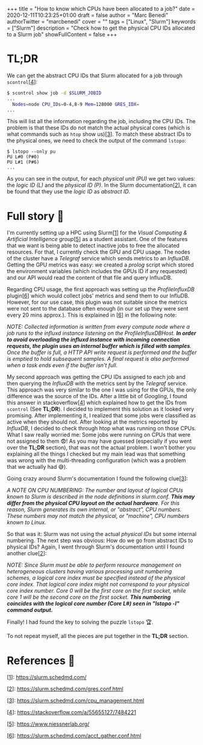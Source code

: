 +++
title = "How to know which CPUs have been allocated to a job?"
date = 2020-12-11T10:23:25+01:00
draft = false
author = "Marc Benedi"
authorTwitter = "marcbenedi"
cover = ""
tags = ["Linux", "Slurm"]
keywords = ["Slurm"]
description = "Check how to get the physical CPU IDs allocated to a Slurm job"
showFullContent = false
+++

# TL;DR

We can get the abstract CPU IDs that Slurm allocated for a job through `scontrol`[[4]]:

```bash
$ scontrol show job -d $SLURM_JOBID
...
  Nodes=node CPU_IDs=0-4,8-9 Mem=128000 GRES_IDX=
...
```

This will list all the information regarding the job, including the CPU IDs. The problem is that these IDs do not match the actual physical cores (which is what commands such as `htop` show us)[[3]]. To match these abstract IDs to the physical ones, we need to check the output of the command `lstopo`:

```text
$ lstopo --only pu
PU L#0 (P#0)
PU L#1 (P#6)
...
```

As you can see in the output, for each *physical unit (PU)* we get two values: the *logic ID (L)* and the *physical ID (P)*.
In the Slurm documentation[[2]], it can be found that they use the *logic ID* as *abstract ID*.

# Full story 🥸

I'm currently setting up a HPC using Slurm[[1]] for the *Visual Computing & Artificial Intelligence group*[[5]] as a student assistant. One of the features that we want is being able to detect inactive jobs to free the allocated resources. For that, I currently check the GPU and CPU usage. The nodes of the cluster have a *Telegraf* service which sends metrics to an *InfluxDB*. Getting the GPU metrics was easy: we created a *prolog* script which stored the environment variables (which includes the GPUs ID if any requested) and our API would read the content of that file and query InfluxDB. 

Regarding CPU usage, the first approach was setting up the *ProfileInfluxDB* plugin[[6]] which would collect jobs' metrics and send them to our InfluDB. However, for our use case, this plugin was not suitable since the metrics were not sent to the database often enough (in our set up they were sent every 20 mins approx.). This is explained in [[6]] in the following note:

*NOTE: Collected information is written from every compute node where a job runs to the influxd instance listening on the ProfileInfluxDBHost. **In order to avoid overloading the influxd instance with incoming connection requests, the plugin uses an internal buffer which is filled with samples**. Once the buffer is full, a HTTP API write request is performed and the buffer is emptied to hold subsequent samples. A final request is also performed when a task ends even if the buffer isn't full.*

My second approach was getting the CPU IDs assigned to each job and then querying the *InfluxDB* with the metrics sent by the *Telegraf* service. This approach was very similar to the one I was using for the GPUs, the only difference was the source of the IDs. After a little bit of *Googling*, I found this answer in stackoverflow[[4]] which explained how to get the IDs from `scontrol` (See **TL;DR**). I decided to implement this solution as it looked very promising. After implementing it, I realized that some jobs were classified as active when they should not. After looking at the metrics reported by *InfluxDB*, I decided to check through htop what was running on those CPUs. What I saw really worried me: Some jobs were running on CPUs that were not assigned to them 😨! As you may have guessed (especially if you went over the **TL;DR** section), that was not the actual problem. I won't bother you explaining all the things I checked but my main lead was that something was wrong with the multi-threading configuration (which was a problem that we actually had 😅). 

Going crazy around Slurm's documentation I found the following clue[[3]]:

*A NOTE ON CPU NUMBERING: The number and layout of logical CPUs known to Slurm is described in the node definitions in slurm.conf. **This may differ from the physical CPU layout on the actual hardware**. For this reason, Slurm generates its own internal, or "abstract", CPU numbers. These numbers may not match the physical, or "machine", CPU numbers known to Linux.*

So that was it: Slurm was not using the actual *physical IDs* but some internal numbering. The next step was obvious: How do we go from abstract IDs to physical IDs? Again, I went through Slurm's documentation until I found another clue[[2]]:

*NOTE: Since Slurm must be able to perform resource management on heterogeneous clusters having various processing unit numbering schemes, a logical core index must be specified instead of the physical core index. That logical core index might not correspond to your physical core index number. Core 0 will be the first core on the first socket, while core 1 will be the second core on the first socket. **This numbering coincides with the logical core number (Core L#) seen in "lstopo -l" command output.***

Finally! I had found the key to solving the puzzle `lstopo` 🏆.

To not repeat myself, all the pieces are put together in the **TL;DR** section.

# References 📑

[1]: https://slurm.schedmd.com/
[[1]]: https://slurm.schedmd.com/

[2]: https://slurm.schedmd.com/gres.conf.html
[[2]]: https://slurm.schedmd.com/gres.conf.html

[3]: https://slurm.schedmd.com/cpu_management.html
[[3]]: https://slurm.schedmd.com/cpu_management.html

[4]: https://stackoverflow.com/a/55655127/7484221
[[4]]: https://stackoverflow.com/a/55655127/7484221

[5]: https://www.niessnerlab.org/
[[5]]: https://www.niessnerlab.org/

[6]: https://slurm.schedmd.com/acct_gather.conf.html
[[6]]: https://slurm.schedmd.com/acct_gather.conf.html